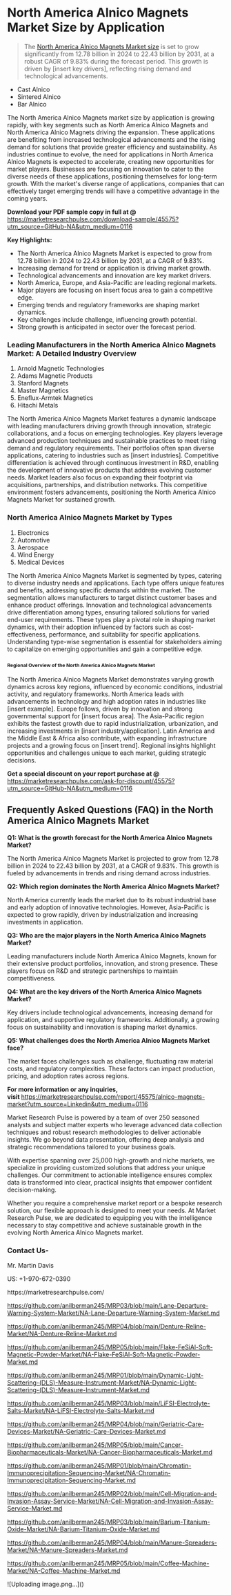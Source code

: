 <h1>North America Alnico Magnets Market&nbsp;Size by Application</h1><blockquote><p>The <a href="https://marketresearchpulse.com/download-sample/45575?utm_source=GitHub-NA&amp;utm_medium=0116">North America Alnico Magnets Market size</a> is set to grow significantly from 12.78 billion in 2024 to 22.43 billion by 2031, at a robust CAGR of 9.83% during the forecast period. This growth is driven by [insert key drivers], reflecting rising demand and technological advancements.</p></blockquote><ul><li>Cast Alnico<li> Sintered Alnico<li> Bar Alnico</li></ul><p>The North America Alnico Magnets market size by application is growing rapidly, with key segments such as North America Alnico Magnets and North America Alnico Magnets driving the expansion. These applications are benefiting from increased technological advancements and the rising demand for solutions that provide greater efficiency and sustainability. As industries continue to evolve, the need for applications in North America Alnico Magnets is expected to accelerate, creating new opportunities for market players. Businesses are focusing on innovation to cater to the diverse needs of these applications, positioning themselves for long-term growth. With the market's diverse range of applications, companies that can effectively target emerging trends will have a competitive advantage in the coming years.</p><p><strong>Download your PDF sample copy in full at @ </strong><a href="https://marketresearchpulse.com/download-sample/45575?utm_source=GitHub-NA&amp;utm_medium=0116">https://marketresearchpulse.com/download-sample/45575?utm_source=GitHub-NA&amp;utm_medium=0116</a></p><p><strong>Key Highlights: </strong></p><ul><li>The North America Alnico Magnets Market is expected to grow from 12.78 billion in 2024 to 22.43 billion by 2031, at a CAGR of 9.83%.</li><li>Increasing demand for trend or application is driving market growth.</li><li>Technological advancements and innovation are key market drivers.</li><li>North America, Europe, and Asia-Pacific are leading regional markets.</li><li>Major players are focusing on insert focus area to gain a competitive edge.</li><li>Emerging trends and regulatory frameworks are shaping market dynamics.</li><li>Key challenges include challenge, influencing growth potential.</li><li>Strong growth is anticipated in sector over the forecast period.</li></ul><h3>Leading Manufacturers in the North America Alnico Magnets Market: A Detailed Industry Overview</h3><ol><li>Arnold Magnetic Technologies</li><li>Adams Magnetic Products</li><li>Stanford Magnets</li><li>Master Magnetics</li><li>Eneflux-Armtek Magnetics</li><li>Hitachi Metals</li></ol><div class="flex max-w-full flex-col flex-grow"><div class="min-h-8 text-message flex w-full flex-col items-end gap-2 whitespace-normal break-words [.text-message+&amp;]:mt-5" dir="auto" data-message-author-role="assistant" data-message-id="fd8432e4-4910-450d-b182-61b7bfb0a01f" data-message-model-slug="gpt-4o"><div class="flex w-full flex-col gap-1 empty:hidden first:pt-[3px]"><div class="markdown prose w-full break-words dark:prose-invert light"><p>The North America Alnico Magnets Market features a dynamic landscape with leading manufacturers driving growth through innovation, strategic collaborations, and a focus on emerging technologies. Key players leverage advanced production techniques and sustainable practices to meet rising demand and regulatory requirements. Their portfolios often span diverse applications, catering to industries such as [insert industries]. Competitive differentiation is achieved through continuous investment in R&amp;D, enabling the development of innovative products that address evolving customer needs. Market leaders also focus on expanding their footprint via acquisitions, partnerships, and distribution networks. This competitive environment fosters advancements, positioning the North America Alnico Magnets Market for sustained growth.</p></div></div></div></div><h3>North America Alnico Magnets Market by Types</h3><ol><li>Electronics<li> Automotive<li> Aerospace<li> Wind Energy<li> Medical Devices</li></ol><div class="flex max-w-full flex-col flex-grow"><div class="min-h-8 text-message flex w-full flex-col items-end gap-2 whitespace-normal break-words [.text-message+&amp;]:mt-5" dir="auto" data-message-author-role="assistant" data-message-id="084470be-0bb7-4664-bddf-5156b4f41249" data-message-model-slug="gpt-4o-mini"><div class="flex w-full flex-col gap-1 empty:hidden first:pt-[3px]"><div class="markdown prose w-full break-words dark:prose-invert light"><p>The North America Alnico Magnets Market is segmented by types, catering to diverse industry needs and applications. Each type offers unique features and benefits, addressing specific demands within the market. The segmentation allows manufacturers to target distinct customer bases and enhance product offerings. Innovation and technological advancements drive differentiation among types, ensuring tailored solutions for varied end-user requirements. These types play a pivotal role in shaping market dynamics, with their adoption influenced by factors such as cost-effectiveness, performance, and suitability for specific applications. Understanding type-wise segmentation is essential for stakeholders aiming to capitalize on emerging opportunities and gain a competitive edge.</p></div></div></div></div><h3><span style="font-size: 11px;">Regional Overview of the North America Alnico Magnets Market</span></h3><div class="flex max-w-full flex-col flex-grow"><div class="min-h-8 text-message flex w-full flex-col items-end gap-2 whitespace-normal break-words [.text-message+&amp;]:mt-5" dir="auto" data-message-author-role="assistant" data-message-id="e9038762-ce64-4e30-91c9-9bd413514231" data-message-model-slug="gpt-4o-mini"><div class="flex w-full flex-col gap-1 empty:hidden first:pt-[3px]"><div class="markdown prose w-full break-words dark:prose-invert light"><p>The North America Alnico Magnets Market demonstrates varying growth dynamics across key regions, influenced by economic conditions, industrial activity, and regulatory frameworks. North America leads with advancements in technology and high adoption rates in industries like [insert example]. Europe follows, driven by innovation and strong governmental support for [insert focus area]. The Asia-Pacific region exhibits the fastest growth due to rapid industrialization, urbanization, and increasing investments in [insert industry/application]. Latin America and the Middle East &amp; Africa also contribute, with expanding infrastructure projects and a growing focus on [insert trend]. Regional insights highlight opportunities and challenges unique to each market, guiding strategic decisions.</p></div></div></div></div><p><strong>Get a special discount on your report purchase at @ </strong><a href="https://marketresearchpulse.com/ask-for-discount/45575?utm_source=GitHub-NA&amp;utm_medium=0116">https://marketresearchpulse.com/ask-for-discount/45575?utm_source=GitHub-NA&amp;utm_medium=0116</a></p><h2>Frequently Asked Questions (FAQ) in the North America Alnico Magnets Market</h2><p><strong>Q1: What is the growth forecast for the North America Alnico Magnets Market?</strong></p><p>The North America Alnico Magnets Market is projected to grow from 12.78 billion in 2024 to 22.43 billion by 2031, at a CAGR of 9.83%. This growth is fueled by advancements in trends and rising demand across industries.</p><p><strong>Q2: Which region dominates the North America Alnico Magnets Market?</strong></p><p>North America currently leads the market due to its robust industrial base and early adoption of innovative technologies. However, Asia-Pacific is expected to grow rapidly, driven by industrialization and increasing investments in application.</p><p><strong>Q3: Who are the major players in the North America Alnico Magnets Market?</strong></p><p>Leading manufacturers include North America Alnico Magnets, known for their extensive product portfolios, innovation, and strong presence. These players focus on R&amp;D and strategic partnerships to maintain competitiveness.</p><p><strong>Q4: What are the key drivers of the North America Alnico Magnets Market?</strong></p><p>Key drivers include technological advancements, increasing demand for application, and supportive regulatory frameworks. Additionally, a growing focus on sustainability and innovation is shaping market dynamics.</p><p><strong>Q5: What challenges does the North America Alnico Magnets Market face?</strong></p><p>The market faces challenges such as challenge, fluctuating raw material costs, and regulatory complexities. These factors can impact production, pricing, and adoption rates across regions.</p><p><strong>For more information or any inquiries, visit&nbsp;</strong><a href="https://marketresearchpulse.com/report/45575/alnico-magnets-market?utm_source=Linkedin&utm_medium=0116">https://marketresearchpulse.com/report/45575/alnico-magnets-market?utm_source=Linkedin&utm_medium=0116</a></p><p>Market Research Pulse is powered by a team of over 250 seasoned analysts and subject matter experts who leverage advanced data collection techniques and robust research methodologies to deliver actionable insights. We go beyond data presentation, offering deep analysis and strategic recommendations tailored to your business goals.</p><p>With expertise spanning over 25,000 high-growth and niche markets, we specialize in providing customized solutions that address your unique challenges. Our commitment to actionable intelligence ensures complex data is transformed into clear, practical insights that empower confident decision-making.</p><p>Whether you require a comprehensive market report or a bespoke research solution, our flexible approach is designed to meet your needs. At Market Research Pulse, we are dedicated to equipping you with the intelligence necessary to stay competitive and achieve sustainable growth in the evolving North America Alnico Magnets market.</p><h3><strong>Contact Us-</strong></h3><p>Mr. Martin Davis</p><p>US: +1-970-672-0390</p><p>https://marketresearchpulse.com/</p><p><a href="https://github.com/anilberman245/MRP03/blob/main/Lane-Departure-Warning-System-Market/NA-Lane-Departure-Warning-System-Market.md">https://github.com/anilberman245/MRP03/blob/main/Lane-Departure-Warning-System-Market/NA-Lane-Departure-Warning-System-Market.md</a></p><p><a href="https://github.com/anilberman245/MRP04/blob/main/Denture-Reline-Market/NA-Denture-Reline-Market.md">https://github.com/anilberman245/MRP04/blob/main/Denture-Reline-Market/NA-Denture-Reline-Market.md</a></p><p><a href="https://github.com/anilberman245/MRP05/blob/main/Flake-FeSiAl-Soft-Magnetic-Powder-Market/NA-Flake-FeSiAl-Soft-Magnetic-Powder-Market.md">https://github.com/anilberman245/MRP05/blob/main/Flake-FeSiAl-Soft-Magnetic-Powder-Market/NA-Flake-FeSiAl-Soft-Magnetic-Powder-Market.md</a></p><p><a href="https://github.com/anilberman245/MRP01/blob/main/Dynamic-Light-Scattering-(DLS)-Measure-Instrument-Market/NA-Dynamic-Light-Scattering-(DLS)-Measure-Instrument-Market.md">https://github.com/anilberman245/MRP01/blob/main/Dynamic-Light-Scattering-(DLS)-Measure-Instrument-Market/NA-Dynamic-Light-Scattering-(DLS)-Measure-Instrument-Market.md</a></p><p><a href="https://github.com/anilberman245/MRP03/blob/main/LiFSI-Electrolyte-Salts-Market/NA-LiFSI-Electrolyte-Salts-Market.md">https://github.com/anilberman245/MRP03/blob/main/LiFSI-Electrolyte-Salts-Market/NA-LiFSI-Electrolyte-Salts-Market.md</a></p><p><a href="https://github.com/anilberman245/MRP04/blob/main/Geriatric-Care-Devices-Market/NA-Geriatric-Care-Devices-Market.md">https://github.com/anilberman245/MRP04/blob/main/Geriatric-Care-Devices-Market/NA-Geriatric-Care-Devices-Market.md</a></p><p><a href="https://github.com/anilberman245/MRP05/blob/main/Cancer-Biopharmaceuticals-Market/NA-Cancer-Biopharmaceuticals-Market.md">https://github.com/anilberman245/MRP05/blob/main/Cancer-Biopharmaceuticals-Market/NA-Cancer-Biopharmaceuticals-Market.md</a></p><p><a href="https://github.com/anilberman245/MRP01/blob/main/Chromatin-Immunoprecipitation-Sequencing-Market/NA-Chromatin-Immunoprecipitation-Sequencing-Market.md">https://github.com/anilberman245/MRP01/blob/main/Chromatin-Immunoprecipitation-Sequencing-Market/NA-Chromatin-Immunoprecipitation-Sequencing-Market.md</a></p><p><a href="https://github.com/anilberman245/MRP02/blob/main/Cell-Migration-and-Invasion-Assay-Service-Market/NA-Cell-Migration-and-Invasion-Assay-Service-Market.md">https://github.com/anilberman245/MRP02/blob/main/Cell-Migration-and-Invasion-Assay-Service-Market/NA-Cell-Migration-and-Invasion-Assay-Service-Market.md</a></p><p><a href="https://github.com/anilberman245/MRP03/blob/main/Barium-Titanium-Oxide-Market/NA-Barium-Titanium-Oxide-Market.md">https://github.com/anilberman245/MRP03/blob/main/Barium-Titanium-Oxide-Market/NA-Barium-Titanium-Oxide-Market.md</a></p><p><a href="https://github.com/anilberman245/MRP04/blob/main/Manure-Spreaders-Market/NA-Manure-Spreaders-Market.md">https://github.com/anilberman245/MRP04/blob/main/Manure-Spreaders-Market/NA-Manure-Spreaders-Market.md</a></p><p><a href="https://github.com/anilberman245/MRP05/blob/main/Coffee-Machine-Market/NA-Coffee-Machine-Market.md">https://github.com/anilberman245/MRP05/blob/main/Coffee-Machine-Market/NA-Coffee-Machine-Market.md</a></p>
![Uploading image.png…]()
